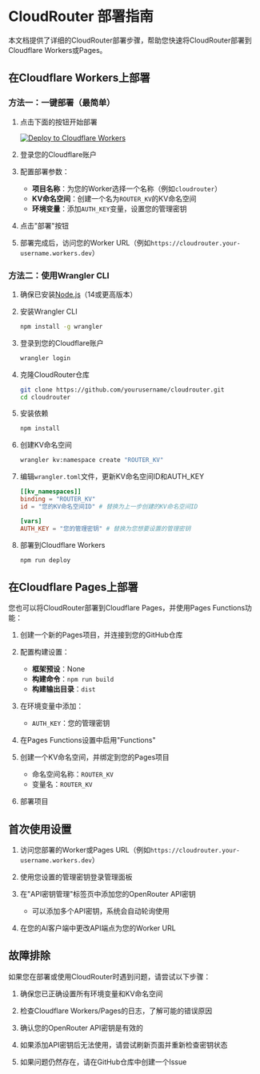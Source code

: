 # CloudRouter 部署指南

本文档提供了详细的CloudRouter部署步骤，帮助您快速将CloudRouter部署到Cloudflare Workers或Pages。

## 在Cloudflare Workers上部署

### 方法一：一键部署（最简单）

1. 点击下面的按钮开始部署
   
   [![Deploy to Cloudflare Workers](https://deploy.workers.cloudflare.com/button)](https://deploy.workers.cloudflare.com/?url=https://github.com/yourusername/cloudrouter)

2. 登录您的Cloudflare账户

3. 配置部署参数：
   - **项目名称**：为您的Worker选择一个名称（例如`cloudrouter`）
   - **KV命名空间**：创建一个名为`ROUTER_KV`的KV命名空间
   - **环境变量**：添加`AUTH_KEY`变量，设置您的管理密钥

4. 点击"部署"按钮

5. 部署完成后，访问您的Worker URL（例如`https://cloudrouter.your-username.workers.dev`）

### 方法二：使用Wrangler CLI

1. 确保已安装[Node.js](https://nodejs.org/)（14或更高版本）

2. 安装Wrangler CLI
   ```bash
   npm install -g wrangler
   ```

3. 登录到您的Cloudflare账户
   ```bash
   wrangler login
   ```

4. 克隆CloudRouter仓库
   ```bash
   git clone https://github.com/yourusername/cloudrouter.git
   cd cloudrouter
   ```

5. 安装依赖
   ```bash
   npm install
   ```

6. 创建KV命名空间
   ```bash
   wrangler kv:namespace create "ROUTER_KV"
   ```

7. 编辑`wrangler.toml`文件，更新KV命名空间ID和AUTH_KEY
   ```toml
   [[kv_namespaces]]
   binding = "ROUTER_KV"
   id = "您的KV命名空间ID" # 替换为上一步创建的KV命名空间ID

   [vars]
   AUTH_KEY = "您的管理密钥" # 替换为您想要设置的管理密钥
   ```

8. 部署到Cloudflare Workers
   ```bash
   npm run deploy
   ```

## 在Cloudflare Pages上部署

您也可以将CloudRouter部署到Cloudflare Pages，并使用Pages Functions功能：

1. 创建一个新的Pages项目，并连接到您的GitHub仓库

2. 配置构建设置：
   - **框架预设**：None
   - **构建命令**：`npm run build`
   - **构建输出目录**：`dist`

3. 在环境变量中添加：
   - `AUTH_KEY`：您的管理密钥

4. 在Pages Functions设置中启用"Functions"

5. 创建一个KV命名空间，并绑定到您的Pages项目
   - 命名空间名称：`ROUTER_KV`
   - 变量名：`ROUTER_KV`

6. 部署项目

## 首次使用设置

1. 访问您部署的Worker或Pages URL（例如`https://cloudrouter.your-username.workers.dev`）

2. 使用您设置的管理密钥登录管理面板

3. 在"API密钥管理"标签页中添加您的OpenRouter API密钥
   - 可以添加多个API密钥，系统会自动轮询使用

4. 在您的AI客户端中更改API端点为您的Worker URL

## 故障排除

如果您在部署或使用CloudRouter时遇到问题，请尝试以下步骤：

1. 确保您已正确设置所有环境变量和KV命名空间

2. 检查Cloudflare Workers/Pages的日志，了解可能的错误原因

3. 确认您的OpenRouter API密钥是有效的

4. 如果添加API密钥后无法使用，请尝试刷新页面并重新检查密钥状态

5. 如果问题仍然存在，请在GitHub仓库中创建一个Issue